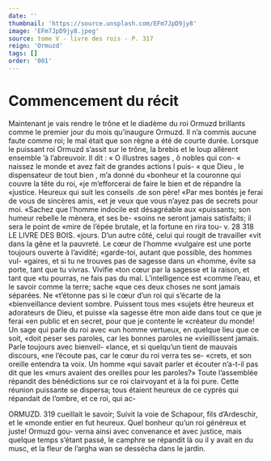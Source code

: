 ```yaml
---
date: ''
thumbnail: 'https://source.unsplash.com/EFm7JpD9jy8'
image: 'EFm7JpD9jy8.jpeg'
source: tome V - livre des rois - P. 317
reign: 'Ormuzd'
tags: []
order: '001'
---
```


# Commencement du récit

Maintenant je vais rendre le trône et le diadème du roi Ormuzd brillants comme le premier jour du mois qu’inaugure Ormuzd. Il n’a commis aucune
faute comme roi; le mal était que son règne a été de
courte durée. Lorsque le puissant roi Ormuzd s’assit
sur le trône, la brebis et le loup allèrent ensemble ’à l’abreuvoir. Il dit : « O illustres sages , ô nobles qui con-
« naissez le monde et avez fait de grandes actions l puis-
« que Dieu , le dispensateur de tout bien , m’a donné du
«bonheur et la couronne qui couvre la tête du roi, «je m’efforcerai de faire le bien et de répandre la «justice. Heureux qui suit les conseils .de son père! «Par mes bontés je ferai de vous de sincères amis,
«et je veux que vous n’ayez pas de secrets pour moi. «Sachez que l’homme indocile est désagréable aux «puissants; son humeur rebelle le mènera, et ses be- «soins ne seront jamais satisfaits; il sera le point de «mire de l’épée brutale, et la fortune en rira tou-
v. 28
318 LE LIVRE DES BOIS.
«jours. D’un autre côté, celui qui rougit de travailler
«vit dans la gêne et la pauvreté. Le cœur de l’homme
«vulgaire est une porte toujours ouverte à l’avidité;
«garde-toi, autant que possible, des hommes vul-
«gaires, et si tu ne trouves pas de sagesse dans un
«homme, évite sa porte, tant que tu vivras. Vivifie
«ton cœur par la sagesse et la raison, et tant que
«tu pourras, ne fais pas du mal. L’intelligence est
«comme l’eau, et le savoir comme la terre; sache
«que ces deux choses ne sont jamais séparées. Ne «t’étonne pas si le cœur d’un roi qui s’écarte de la
«bienveillance devient sombre. Puissent tous mes «sujets être heureux et adorateurs de Dieu, et puisse «la sagesse être mon aide dans tout ce que je ferai «en public et en secret, pour que je contente le «créateur du monde! Un sage qui parle du roi avec «un homme vertueux, en quelque lieu que ce soit, «doit peser ses paroles, car les bonnes paroles ne «vieillissent jamais. Parle toujours avec bienveil- «lance, et si quelqu’un tient de mauvais discours, «ne l’écoute pas, car le cœur du roi verra tes se- «crets, et son oreille entendra ta voix. Un homme «qui savait parler et écouter n’a-t-il pas dit que les «murs avaient des oreilles pour les paroles?»
Toute l’assemblée répandit des bénédictions sur
ce roi clairvoyant et à la foi pure. Cette réunion puissante se dispersa; tous étaient heureux de ce cyprès qui répandait de l’ombre, et ce roi, qui ac-

ORMUZD. 319 cueillait le savoir; Suivit la voie de Schapour, fils
d’Ardeschir, et le «monde entier en fut heureux. Quel
bonheur qu’un roi généreux et juste! Ormuzd gou-
verna ainsi avec convenance et avec justice, mais quelque temps s’étant passé, le camphre se répandit
là ou il y avait en du musc, et la fleur de l’argha wan se dessécha dans le jardin.

